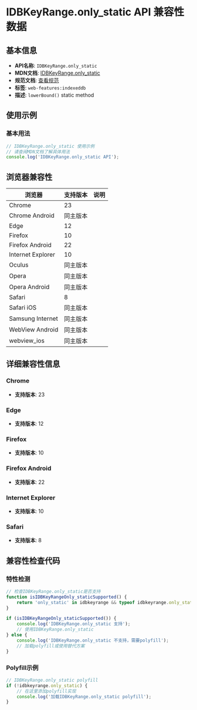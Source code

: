 # IDBKeyRange.only_static API 兼容性数据

## 基本信息

- **API名称**: `IDBKeyRange.only_static`
- **MDN文档**: [IDBKeyRange.only_static](https://developer.mozilla.org/docs/Web/API/IDBKeyRange/only_static)
- **规范文档**: [查看规范](https://w3c.github.io/IndexedDB/#ref-for-dom-idbkeyrange-only①)
- **标签**: `web-features:indexeddb`
- **描述**: `lowerBound()` static method

## 使用示例

### 基本用法

```javascript
// IDBKeyRange.only_static 使用示例
// 请查阅MDN文档了解具体用法
console.log('IDBKeyRange.only_static API');
```

## 浏览器兼容性

| 浏览器 | 支持版本 | 说明 |
|--------|----------|------|
| Chrome | 23 |  |
| Chrome Android | 同主版本 |  |
| Edge | 12 |  |
| Firefox | 10 |  |
| Firefox Android | 22 |  |
| Internet Explorer | 10 |  |
| Oculus | 同主版本 |  |
| Opera | 同主版本 |  |
| Opera Android | 同主版本 |  |
| Safari | 8 |  |
| Safari iOS | 同主版本 |  |
| Samsung Internet | 同主版本 |  |
| WebView Android | 同主版本 |  |
| webview_ios | 同主版本 |  |

## 详细兼容性信息

### Chrome

- **支持版本**: 23

### Edge

- **支持版本**: 12

### Firefox

- **支持版本**: 10

### Firefox Android

- **支持版本**: 22

### Internet Explorer

- **支持版本**: 10

### Safari

- **支持版本**: 8

## 兼容性检查代码

### 特性检测

```javascript
// 检查IDBKeyRange.only_static是否支持
function isIDBKeyRangeOnly_staticSupported() {
    return 'only_static' in idbkeyrange && typeof idbkeyrange.only_static === 'function';
}

if (isIDBKeyRangeOnly_staticSupported()) {
    console.log('IDBKeyRange.only_static 支持');
    // 使用IDBKeyRange.only_static
} else {
    console.log('IDBKeyRange.only_static 不支持，需要polyfill');
    // 加载polyfill或使用替代方案
}
```

### Polyfill示例

```javascript
// IDBKeyRange.only_static polyfill
if (!idbkeyrange.only_static) {
    // 在这里添加polyfill实现
    console.log('加载IDBKeyRange.only_static polyfill');
}
```

